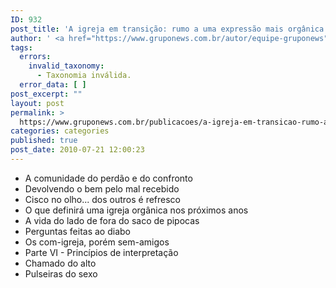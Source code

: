 ```yaml
---
ID: 932
post_title: 'A igreja em transição: rumo a uma expressão mais orgânica do corpo de Cristo'
author: ' <a href="https://www.gruponews.com.br/autor/equipe-gruponews" rel="tag">Equipe GrupoNews</a>'
tags:
  errors:
    invalid_taxonomy:
      - Taxonomia inválida.
  error_data: [ ]
post_excerpt: ""
layout: post
permalink: >
  https://www.gruponews.com.br/publicacoes/a-igreja-em-transicao-rumo-a-uma-expressao-mais-organica-do-corpo-de-cristo
categories: categories
published: true
post_date: 2010-07-21 12:00:23
---
```

- A comunidade do perdão e do confronto
- Devolvendo o bem pelo mal recebido
- Cisco no olho... dos outros é refresco
- O que definirá uma igreja orgânica nos próximos anos
- A vida do lado de fora do saco de pipocas
- Perguntas feitas ao diabo
- Os com-igreja, porém sem-amigos
- Parte VI - Princípios de interpretação
- Chamado do alto
- Pulseiras do sexo